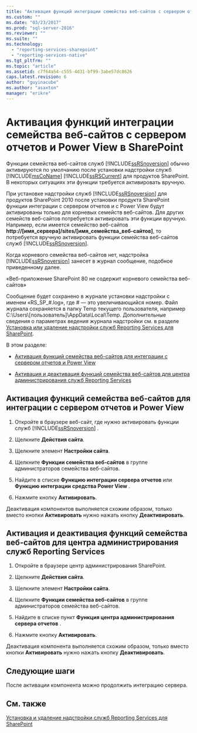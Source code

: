 ```yaml
---
title: "Активация функций интеграции семейства веб-сайтов с сервером отчетов и Power View в SharePoint | Microsoft Docs"
ms.custom: ""
ms.date: "03/23/2017"
ms.prod: "sql-server-2016"
ms.reviewer: ""
ms.suite: ""
ms.technology: 
  - "reporting-services-sharepoint"
  - "reporting-services-native"
ms.tgt_pltfrm: ""
ms.topic: "article"
ms.assetid: c7f64a54-c555-4d31-bf99-3abe57dc8626
caps.latest.revision: 6
author: "guyinacube"
ms.author: "asaxton"
manager: "erikre"
---
```

# Активация функций интеграции семейства веб-сайтов с сервером отчетов и Power View в SharePoint
  Функции семейства веб-сайтов служб [!INCLUDE[ssRSnoversion](../../includes/ssrsnoversion-md.md)] обычно активируются по умолчанию после установки надстройки служб [!INCLUDE[msCoName](../../includes/msconame-md.md)] [!INCLUDE[ssRSCurrent](../../includes/ssrscurrent-md.md)] для продуктов SharePoint. В некоторых ситуациях эти функции требуется активировать вручную.  
  
 При установке надстройки служб [!INCLUDE[ssRSnoversion](../../includes/ssrsnoversion-md.md)] для продуктов SharePoint 2010 после установки продукта SharePoint функции интеграции с сервером отчетов и с Power View будут активированы только для корневых семейств веб-сайтов. Для других семейств веб-сайтов потребуется активировать эти функции вручную. Например, если имеется семейство веб-сайтов **http://[имя_сервера]/sites/[имя_семейства_веб-сайтов]**, то потребуется вручную активировать функции семейства веб-сайтов служб [!INCLUDE[ssRSnoversion](../../includes/ssrsnoversion-md.md)].  
  
 Когда корневого семейства веб-сайтов нет, надстройка [!INCLUDE[ssRSnoversion](../../includes/ssrsnoversion-md.md)] занесет в журнал сообщение, подобное приведенному далее.  
  
 «Веб-приложение SharePoint 80 не содержит корневого семейства веб-сайтов»  
  
 Сообщение будет сохранено в журнале установки надстройки с именем «RS_SP_#.log», где # ― это увеличивающийся номер. Файл журнала сохраняется в папку Temp текущего пользователя, например C:\Users\\[пользователь]\AppData\Local\Temp. Дополнительные сведения о параметрах ведения журнала надстройки см. в разделе [Установка или удаление надстройки служб Reporting Services для SharePoint](../../reporting-services/install-windows/install-or-uninstall-the-reporting-services-add-in-for-sharepoint.md).  
  
 В этом разделе:  
  
-   [Активация функций семейства веб-сайтов для интеграции с сервером отчетов и Power View](#bkmk_features)  
  
-   [Активация и деактивация функций семейства веб-сайтов для центра администрирования служб Reporting Services](#bkmk_centraladmin)  
  
##  <a name="bkmk_features"></a> Активация функций семейства веб-сайтов для интеграции с сервером отчетов и Power View  
  
1.  Откройте в браузере веб-сайт, где нужно активировать функции служб [!INCLUDE[ssRSnoversion](../../includes/ssrsnoversion-md.md)] .  
  
2.  Щелкните **Действия сайта**.  
  
3.  Щелкните элемент **Настройки сайта**.  
  
4.  Щелкните **Функции семейства веб-сайтов** в группе администраторов семейства веб-сайтов.  
  
5.  Найдите в списке **Функцию интеграции сервера отчетов** или **Функцию интеграции средства Power View** .  
  
6.  Нажмите кнопку **Активировать**.  
  
 Деактивация компонентов выполняется схожим образом, только вместо кнопки **Активировать** нужно нажать кнопку **Деактивировать**.  
  
##  <a name="bkmk_centraladmin"></a> Активация и деактивация функций семейства веб-сайтов для центра администрирования служб Reporting Services  
  
1.  Откройте в браузере центр администрирования SharePoint.  
  
2.  Щелкните **Действия сайта**.  
  
3.  Щелкните элемент **Настройки сайта**.  
  
4.  Щелкните **Функции семейства веб-сайтов** в группе администраторов семейства веб-сайтов.  
  
5.  Найдите в списке пункт **Функция центра администрирования сервера отчетов** .  
  
6.  Нажмите кнопку **Активировать**.  
  
 Деактивация компонента выполняется схожим образом, только вместо кнопки **Активировать** нужно нажать кнопку **Деактивировать**.  
  
## Следующие шаги  
 После активации компонента можно продолжить интеграцию сервера.  
  
## См. также  
 [Установка и удаление надстройки служб Reporting Services для SharePoint](../../reporting-services/install-windows/install-or-uninstall-the-reporting-services-add-in-for-sharepoint.md)  
  
  